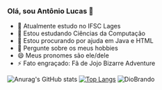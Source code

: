 ### Olá, sou Antônio Lucas 👋

- 🔭 Atualmente estudo no IFSC Lages
- 🌱 Estou estudando Ciências da Computação
- 🤔 Estou procurando por ajuda em Java e HTML
- 💬 Pergunte sobre os meus hobbies
- 😄 Meus pronomes são ele/dele
- ⚡ Fato engraçado: Fã de Jojo Bizarre Adventure

![Anurag's GitHub stats](https://github-readme-stats.vercel.app/api?username=antoniolucascr&theme=chartreuse-dark&show_icons=true)
[![Top Langs](https://github-readme-stats.vercel.app/api/top-langs/?username=antoniolucascr&layout=donut&theme=chartreuse-dark&show)](https://github.com/anuraghazra/github-readme-stats)
![DioBrando](https://github.com/antoniolucascr/antoniolucascr/assets/161335582/d6d83be9-d327-47fe-9122-4f90d2ba7ec0)
